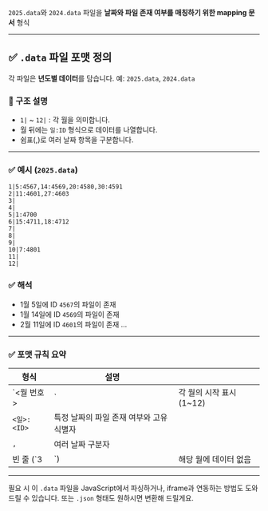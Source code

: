 `2025.data`와 `2024.data` 파일을 **날짜와 파일 존재 여부를 매칭하기 위한 mapping 문서** 형식

---

## ✅ `.data` 파일 포맷 정의

각 파일은 **년도별 데이터**를 담습니다.
예: `2025.data`, `2024.data`

### 📌 구조 설명

* `1|` \~ `12|` : 각 월을 의미합니다.
* 월 뒤에는 `일:ID` 형식으로 데이터를 나열합니다.
* 쉼표(,)로 여러 날짜 항목을 구분합니다.

---

### ✅ 예시 (`2025.data`)

```
1|5:4567,14:4569,20:4580,30:4591
2|11:4601,27:4603
3|
4|
5|1:4700
6|15:4711,18:4712
7|
8|
9|
10|7:4801
11|
12|
```

### ✅ 해석

* 1월 5일에 ID `4567`의 파일이 존재
* 1월 14일에 ID `4569`의 파일이 존재
* 2월 11일에 ID `4601`의 파일이 존재
  ...

---

### ✅ 포맷 규칙 요약

| 형식         | 설명                      |                    |
| ---------- | ----------------------- | ------------------ |
| \`<월 번호>   | \`                      | 각 월의 시작 표시 (1\~12) |
| `<일>:<ID>` | 특정 날짜의 파일 존재 여부와 고유 식별자 |                    |
| `,`        | 여러 날짜 구분자               |                    |
| 빈 줄 (\`3   | \`)                     | 해당 월에 데이터 없음       |

---

필요 시 이 `.data` 파일을 JavaScript에서 파싱하거나, iframe과 연동하는 방법도 도와드릴 수 있습니다.
또는 `.json` 형태도 원하시면 변환해 드릴게요.
